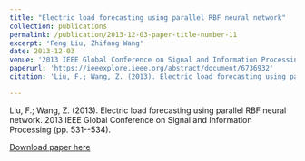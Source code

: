 ```yaml
---
title: "Electric load forecasting using parallel RBF neural network"
collection: publications
permalink: /publication/2013-12-03-paper-title-number-11
excerpt: 'Feng Liu, Zhifang Wang'
date: 2013-12-03
venue: '2013 IEEE Global Conference on Signal and Information Processing'
paperurl: 'https://ieeexplore.ieee.org/abstract/document/6736932'
citation: 'Liu, F.; Wang, Z. (2013). Electric load forecasting using parallel RBF neural network. 2013 IEEE Global Conference on Signal and Information Processing (pp. 531--534).'

---
```


Liu, F.; Wang, Z. (2013). Electric load forecasting using parallel RBF neural network. 2013 IEEE Global Conference on Signal and Information Processing (pp. 531--534).

[Download paper here](https://ieeexplore.ieee.org/abstract/document/6736932)

